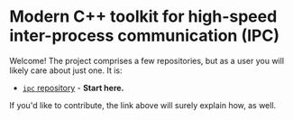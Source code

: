 # Modern C++ toolkit for high-speed inter-process communication (IPC)

Welcome!  The project comprises a few repositories, but as a user you will likely care about just one.  It is:
- [`ipc` repository](https://github.com/Flow-IPC/ipc/blob/main/README.md) - **Start here.**

If you'd like to contribute, the link above will surely explain how, as well.
